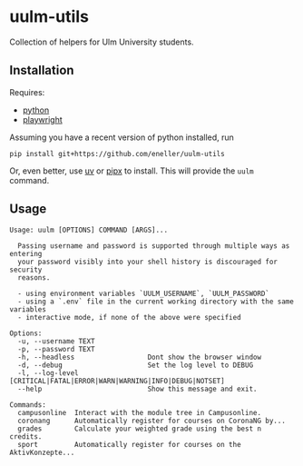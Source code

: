 # uulm-utils
Collection of helpers for Ulm University students.
## Installation
Requires:
- [python](https://www.python.org/)
- [playwright](https://playwright.dev/python/)

Assuming you have a recent version of python installed, run

```
pip install git+https://github.com/eneller/uulm-utils
```
Or, even better, use [uv](https://docs.astral.sh/uv/) or [pipx](https://pipx.pypa.io/stable/installation/) to install.
This will provide the `uulm` command.

## Usage
```
Usage: uulm [OPTIONS] COMMAND [ARGS]...

  Passing username and password is supported through multiple ways as entering
  your password visibly into your shell history is discouraged for security
  reasons.

  - using environment variables `UULM_USERNAME`, `UULM_PASSWORD`
  - using a `.env` file in the current working directory with the same variables 
  - interactive mode, if none of the above were specified

Options:
  -u, --username TEXT
  -p, --password TEXT
  -h, --headless                  Dont show the browser window
  -d, --debug                     Set the log level to DEBUG
  -l, --log-level [CRITICAL|FATAL|ERROR|WARN|WARNING|INFO|DEBUG|NOTSET]
  --help                          Show this message and exit.

Commands:
  campusonline  Interact with the module tree in Campusonline.
  coronang      Automatically register for courses on CoronaNG by...
  grades        Calculate your weighted grade using the best n credits.
  sport         Automatically register for courses on the AktivKonzepte...

```
